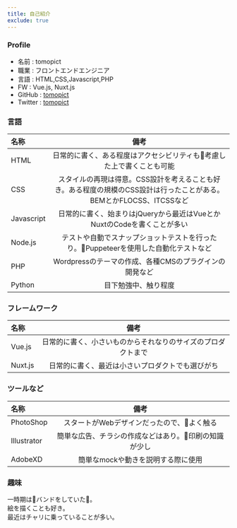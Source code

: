 ```yaml
---
title: 自己紹介
exclude: true
---
```


### Profile
- 名前 : tomopict
- 職業 : フロントエンドエンジニア
- 言語 : HTML,CSS,Javascript,PHP
- FW : Vue.js, Nuxt.js
- GitHub : [tomopict](https://github.com/tomopict)
- Twitter : [tomopict](https://twitter.com/tomopict?lang=ja)

### 言語

|名称|備考|
|:---|:--:|
|HTML|日常的に書く、ある程度はアクセシビリティも考慮した上で書くことも可能|
|CSS|スタイルの再現は得意。CSS設計を考えることも好き。ある程度の規模のCSS設計は行ったことがある。BEMとかFLOCSS、ITCSSなど|
|Javascript|日常的に書く、始まりはjQueryから最近はVueとかNuxtのCodeを書くことが多い|
|Node.js|テストや自動でスナップショットテストを行ったり。Puppeteerを使用した自動化テストなど|
|PHP|Wordpressのテーマの作成、各種CMSのプラグインの開発など|
|Python|目下勉強中、触り程度|

### フレームワーク

|名称|備考|
|:---|:--:|
|Vue.js|日常的に書く、小さいものからそれなりのサイズのプロダクトまで|
|Nuxt.js|日常的に書く、最近は小さいプロダクトでも選びがち|

### ツールなど

|名称|備考|
|:---|:--:|
|PhotoShop|スタートがWebデザインだったので、よく触る|
|Illustrator|簡単な広告、チラシの作成などはあり。印刷の知識が少し|
|AdobeXD|簡単なmockや動きを説明する際に使用|

### 趣味

一時期はバンドをしていた。  
絵を描くことも好き。  
最近はチャリに乗っていることが多い。  
